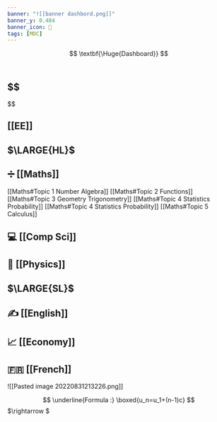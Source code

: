 ```yaml
---
banner: "![[banner dashbord.png]]"
banner_y: 0.484
banner_icon: 📝
tags: [MOC]
---
```

$$
\textbf{\Huge{Dashboard}}
$$
<br/>

$$
-
$$
## [[EE]]

$\LARGE{HL}$
-
## ➗ [[Maths]]
[[Maths#Topic 1 Number Algebra]]
[[Maths#Topic 2 Functions]]
[[Maths#Topic 3 Geometry Trigonometry]]
[[Maths#Topic 4 Statistics Probability]]
[[Maths#Topic 4 Statistics Probability]]
[[Maths#Topic 5 Calculus]]
## 💻 [[Comp Sci]]
## 🔭 [[Physics]]

$\LARGE{SL}$
-
## ✍️ [[English]]
## 📈 [[Economy]]
## 🇫🇷 [[French]]







![[Pasted image 20220831213226.png]]


$$
\underline{Formula :} \boxed{u_n=u_1+(n-1)c}
$$
$\rightarrow $


